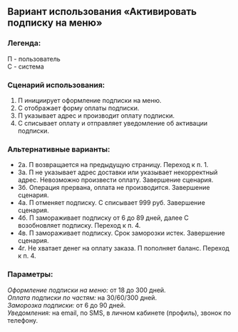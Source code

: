 ## Вариант использования «Активировать подписку на меню»

### Легенда: 
П - пользователь
<br>
С - система

### Сценарий использования:
1. П инициирует оформление подписки на меню.
2. С отображает форму оплаты подписки.
3. П указывает адрес и производит оплату подписки.
4. С списывает оплату и отправляет уведомление об активации подписки.

### Альтернативные варианты: 
+ 2а. П возвращается на предыдущую страницу. Переход к п. 1.
+ 3a. П не указывает адрес доставки или указывает некорректный адрес. Невозможно произвести оплату. Завершение сценария.
+ 3б. Операция прервана, оплата не производится. Завершение сценария.
+ 4а. П отменяет подписку. С списывает 999 руб. Завершение сценария.
+ 4б. П замораживает подписку от 6 до 89 дней, далее  С возобновляет подписку. Переход к п. 4.
+ 4в. П замораживает подписку. Срок заморозки истек. Завершение сценария.
+ 4г. Не хватает денег на оплату заказа. П пополняет баланс. Переход к п. 4.

### Параметры:
*Оформление подписки на меню:* от 18 до 300 дней.
<br>
*Оплата подписки по частям:* на 30/60/300 дней.
<br>
*Заморозка подписки:* от 6 до 90 дней.
<br>
*Уведомления:* на email, по SMS, в личном кабинете (профиль), звонок по телефону.
